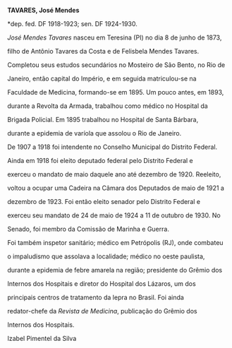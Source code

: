 **TAVARES, José Mendes**



\*dep. fed. DF 1918-1923; sen. DF 1924-1930.



*José Mendes Tavares* nasceu em Teresina (PI) no dia 8 de junho de 1873,

filho de Antônio Tavares da Costa e de Felisbela Mendes Tavares.



Completou seus estudos secundários no Mosteiro de São Bento, no Rio de

Janeiro, então capital do Império, e em seguida matriculou-se na

Faculdade de Medicina, formando-se em 1895. Um pouco antes, em 1893,

durante a Revolta da Armada, trabalhou como médico no Hospital da

Brigada Policial. Em 1895 trabalhou no Hospital de Santa Bárbara,

durante a epidemia de varíola que assolou o Rio de Janeiro.



De 1907 a 1918 foi intendente no Conselho Municipal do Distrito Federal.

Ainda em 1918 foi eleito deputado federal pelo Distrito Federal e

exerceu o mandato de maio daquele ano até dezembro de 1920. Reeleito,

voltou a ocupar uma Cadeira na Câmara dos Deputados de maio de 1921 a

dezembro de 1923. Foi então eleito senador pelo Distrito Federal e

exerceu seu mandato de 24 de maio de 1924 a 11 de outubro de 1930. No

Senado, foi membro da Comissão de Marinha e Guerra.



Foi também inspetor sanitário; médico em Petrópolis (RJ), onde combateu

o impaludismo que assolava a localidade; médico no oeste paulista,

durante a epidemia de febre amarela na região; presidente do Grêmio dos

Internos dos Hospitais e diretor do Hospital dos Lázaros, um dos

principais centros de tratamento da lepra no Brasil. Foi ainda

redator-chefe da *Revista de Medicina*, publicação do Grêmio dos

Internos dos Hospitais.



Izabel Pimentel da Silva



